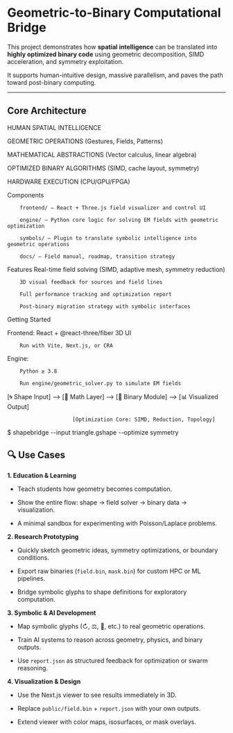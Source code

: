 # Geometric-to-Binary Computational Bridge

This project demonstrates how **spatial intelligence** can be translated into **highly optimized binary code** using geometric decomposition, SIMD acceleration, and symmetry exploitation. 

It supports human-intuitive design, massive parallelism, and paves the path toward post-binary computing.

---


##  Core Architecture

HUMAN SPATIAL INTELLIGENCE

        
GEOMETRIC OPERATIONS (Gestures, Fields, Patterns)

        
MATHEMATICAL ABSTRACTIONS (Vector calculus, linear algebra)

        
OPTIMIZED BINARY ALGORITHMS (SIMD, cache layout, symmetry)

        
HARDWARE EXECUTION (CPU/GPU/FPGA)


Components

		frontend/ — React + Three.js field visualizer and control UI
 
		engine/ — Python core logic for solving EM fields with geometric optimization
 
	    symbols/ — Plugin to translate symbolic intelligence into geometric operations
 
		docs/ — Field manual, roadmap, transition strategy


 

 Features
		Real-time field solving (SIMD, adaptive mesh, symmetry reduction)
 
		3D visual feedback for sources and field lines
 
		Full performance tracking and optimization report
 
		Post-binary migration strategy with symbolic interfaces
 



 Getting Started

Frontend:
		React + @react-three/fiber 3D UI
 
		Run with Vite, Next.js, or CRA

Engine:

		Python ≥ 3.8
 
		Run engine/geometric_solver.py to simulate EM fields
 

[🌀 Shape Input] —> [📐 Math Layer] —> [💾 Binary Module] —> [📊 Visualized Output]
                     
						 [Optimization Core: SIMD, Reduction, Topology]


$ shapebridge --input triangle.gshape --optimize symmetry


## 🔍 Use Cases

**1. Education & Learning**  

- Teach students how geometry becomes computation.
  
- Show the entire flow: shape → field solver → binary data → visualization.
   
- A minimal sandbox for experimenting with Poisson/Laplace problems.

**2. Research Prototyping**  

- Quickly sketch geometric ideas, symmetry optimizations, or boundary conditions.
  
- Export raw binaries (`field.bin`, `mask.bin`) for custom HPC or ML pipelines.
  
- Bridge symbolic glyphs to shape definitions for exploratory computation.
  

**3. Symbolic & AI Development**  
- Map symbolic glyphs (↻, ⚖, 🧭, etc.) to real geometric operations.
   
- Train AI systems to reason across geometry, physics, and binary outputs.
  
- Use `report.json` as structured feedback for optimization or swarm reasoning.
  

**4. Visualization & Design**  

- Use the Next.js viewer to see results immediately in 3D.
  
- Replace `public/field.bin` + `report.json` with your own outputs.
  
- Extend viewer with color maps, isosurfaces, or mask overlays.
